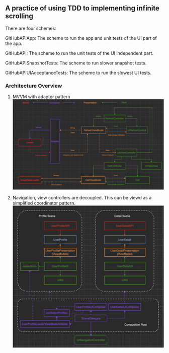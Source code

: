 ## A practice of using TDD to implementing infinite scrolling

There are four schemes:

GitHubAPIApp: The scheme to run the app and unit tests of the UI part of the app.

GitHubAPI: The scheme to run the unit tests of the UI independent part.

GitHubAPISnapshotTests: The scheme to run slower snapshot tests.

GitHubAPIUIAcceptanceTests: The scheme to run the slowest UI tests.

### Architecture Overview

1. MVVM with adapter pattern
![architecture overview](https://github.com/ctwdtw/GitHubAPIPractice/blob/develop/mvvm-class-diagram.png)

2. Navigation, view controllers are decoupled. This can be viewd as a simplified coordinator pattern.
![navigation architecture overview](https://github.com/ctwdtw/GitHubAPIPractice/blob/develop/navigation-class-diagram.png)
